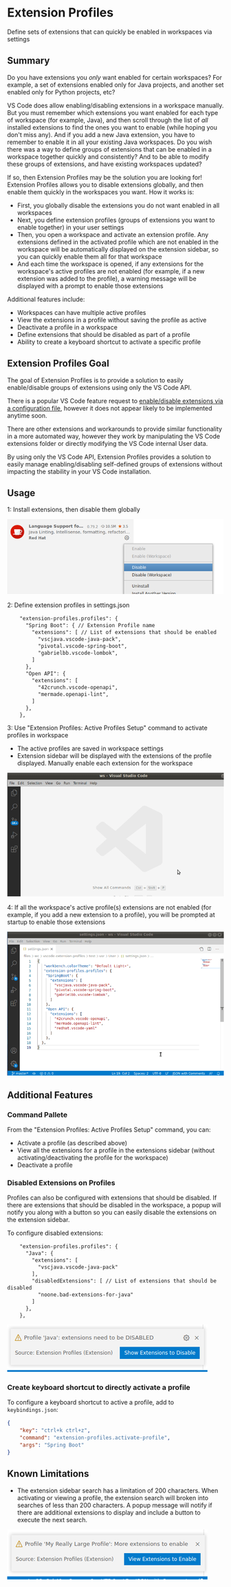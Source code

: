 # Extension Profiles

Define sets of extensions that can quickly be enabled in workspaces via settings

## Summary

Do you have extensions you *only* want enabled for certain workspaces?  For example, a set of extensions enabled only for Java projects, and another set enabled only for Python projects, etc?

VS Code does allow enabling/disabling extensions in a workspace manually. But you must remember which extensions you want enabled for each type of workspace (for example, Java), and then scroll through the list of *all* installed extensions to find the ones you want to enable (while hoping you don't miss any).  And if you add a new Java extension, you have to remember to enable it in all your existing Java workspaces.  Do you wish there was a way to define groups of extensions that can be enabled in a workspace together quickly and consistently?  And to be able to modify these groups of extensions, and have existing workspaces updated?

If so, then Extension Profiles may be the solution you are looking for!  Extension Profiles allows you to disable extensions globally, and then enable them quickly in the workspaces you want. How it works is:

- First, you globally disable the extensions you do not want enabled in all workspaces
- Next, you define extension profiles (groups of extensions you want to enable together) in your user settings
- Then, you open a workspace and activate an extension profile.  Any extensions defined in the activated profile which are not enabled in the workspace will be automatically displayed on the extension sidebar, so you can quickly enable them all for that workspace
- And each time the workspace is opened, if any extensions for the workspace's active profiles are not enabled (for example, if a new extension was added to the profile), a warning message will be displayed with a prompt to enable those extensions

Additional features include:

- Workspaces can have multiple active profiles
- View the extensions in a profile without saving the profile as active
- Deactivate a profile in a workspace
- Define extensions that should be disabled as part of a profile
- Ability to create a keyboard shortcut to activate a specific profile


## Extension Profiles Goal

The goal of Extension Profiles is to provide a solution to easily enable/disable groups of extensions using only the VS Code API.

There is a popular VS Code feature request to [enable/disable extensions via a configuration file](https://github.com/microsoft/vscode/issues/40239), however it does not appear likely to be implemented anytime soon.

There are other extensions and workarounds to provide similar functionality in a more automated way, however they work by manipulating the VS Code extensions folder or directly modifying the VS Code internal User data.

By using only the VS Code API, Extension Profiles provides a solution to easily manage enabling/disabling self-defined groups of extensions without impacting the stability in your VS Code installation.

## Usage

1: Install extensions, then disable them globally

![Disable extension globally example](images/disable-ext-globally.png)

2: Define extension profiles in settings.json

```jsonc
    "extension-profiles.profiles": {
      "Spring Boot": { // Extension Profile name
        "extensions": [ // List of extensions that should be enabled
          "vscjava.vscode-java-pack",
          "pivotal.vscode-spring-boot",
          "gabrielbb.vscode-lombok",
        ]
      },
      "Open API": {
        "extensions": [
          "42crunch.vscode-openapi",
          "mermade.openapi-lint",
        ]
      },
    },
```

3: Use "Extension Profiles: Active Profiles Setup" command to activate profiles in workspace

- The active profiles are saved in workspace settings
- Extension sidebar will be displayed with the extensions of the profile displayed.  Manually enable each extension for the workspace

![Activate Profile Example](images/activate-profile-example.png)

4: If all the workspace's active profile(s) extensions are not enabled (for example, if you add a new extension to a profile), you will be prompted at startup to enable those extensions 

![Startup Check Image](images/startup-check-example.png)

## Additional Features

### Command Pallete

From the "Extension Profiles: Active Profiles Setup" command, you can:

  - Activate a profile (as described above)
  - View all the extensions for a profile in the extensions sidebar (without activating/deactivating the profile for the workspace)
  - Deactivate a profile

### Disabled Extensions on Profiles

Profiles can also be configured with extensions that should be disabled.  If there are extensions that should be disabled in the workspace, a popup will notify you along with a button so you can easily disable the extensions on the extension sidebar.

To configure disabled extensions:
```jsonc
    "extension-profiles.profiles": {
      "Java": {
        "extensions": [
          "vscjava.vscode-java-pack"
        ],
        "disabledExtensions": [ // List of extensions that should be disabled
          "noone.bad-extensions-for-java"
        ]
      },
    },
```

![Disabled extensions popup example](images/example-disabled-ext-popup.png)

### Create keyboard shortcut to directly activate a profile

To configure a keyboard shortcut to active a profile, add to `keybindings.json`:
```json
{
    "key": "ctrl+k ctrl+z",
    "command": "extension-profiles.activate-profile",
    "args": "Spring Boot"
}

```

## Known Limitations

- The extension sidebar search has a limitation of 200 characters.  When activating or viewing a profile, the extension search will broken into searches of less than 200 characters.  A popup message will notify if there are additional extensions to display and include a button to execute the next search.

![More Extensions to Enable Popup Example](images/example-more-extensions-to-enable.png)
